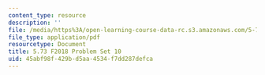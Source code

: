 ```yaml
---
content_type: resource
description: ''
file: /media/https%3A/open-learning-course-data-rc.s3.amazonaws.com/5-73-quantum-mechanics-i-fall-2018/45abf98f429bd5aa4534f7dd287defca_MIT5_73F18_PSet10.pdf
file_type: application/pdf
resourcetype: Document
title: 5.73 F2018 Problem Set 10
uid: 45abf98f-429b-d5aa-4534-f7dd287defca
---
```

